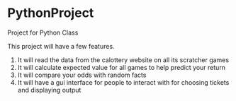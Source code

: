 # PythonProject
Project for Python Class

This project will have a few features.
1. It will read the data from the calottery website on all its scratcher games
2. It will calculate expected value for all games to help predict your return
3. It will compare your odds with random facts
4. It will have a gui interface for people to interact with for choosing tickets and displaying output
